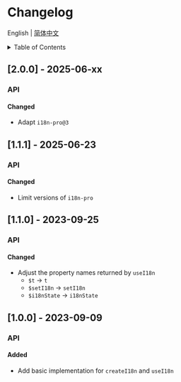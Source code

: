 
# Changelog


English | [简体中文](https://github.com/i18n-pro/vue/blob/v2.0.0-alpha.0/docs/dist/CHANGELOG_zh-CN.md)


<details >
  <summary>Table of Contents</summary>

  &emsp;&emsp;[[2.0.0] - 2025-06-xx](#200---2025-06-xx)<br/>
  &emsp;&emsp;&emsp;&emsp;[API](#200-api)<br/>
  &emsp;&emsp;&emsp;&emsp;&emsp;&emsp;[Changed](#200-api-changed)<br/>
  &emsp;&emsp;[[1.1.1] - 2025-06-23](#111---2025-06-23)<br/>
  &emsp;&emsp;&emsp;&emsp;[API](#111-api)<br/>
  &emsp;&emsp;&emsp;&emsp;&emsp;&emsp;[Changed](#111-api-changed)<br/>
  &emsp;&emsp;[[1.1.0] - 2023-09-25](#110---2023-09-25)<br/>
  &emsp;&emsp;&emsp;&emsp;[API](#110-api)<br/>
  &emsp;&emsp;&emsp;&emsp;&emsp;&emsp;[Changed](#110-api-changed)<br/>
  &emsp;&emsp;[[1.0.0] - 2023-09-09](#100---2023-09-09)<br/>
  &emsp;&emsp;&emsp;&emsp;[API](#100-api)<br/>
  &emsp;&emsp;&emsp;&emsp;&emsp;&emsp;[Added](#100-api-added)<br/>

</details>

## [2.0.0] - 2025-06-xx

<h3 id="200-api">API</h3>

<h4 id="200-api-changed">Changed</h4>

* Adapt  `i18n-pro@3` 


## [1.1.1] - 2025-06-23

<h3 id="111-api">API</h3>

<h4 id="111-api-changed">Changed</h4>

* Limit versions of  `i18n-pro` 


## [1.1.0] - 2023-09-25

<h3 id="110-api">API</h3>

<h4 id="110-api-changed">Changed</h4>

* Adjust the property names returned by  `useI18n` 
   *  `$t` -> `t` 
   *  `$setI18n` -> `setI18n` 
   *  `$i18nState` -> `i18nState` 


## [1.0.0] - 2023-09-09

<h3 id="100-api">API</h3>

<h4 id="100-api-added">Added</h4>

* Add basic implementation for  `createI18n`  and  `useI18n` 

